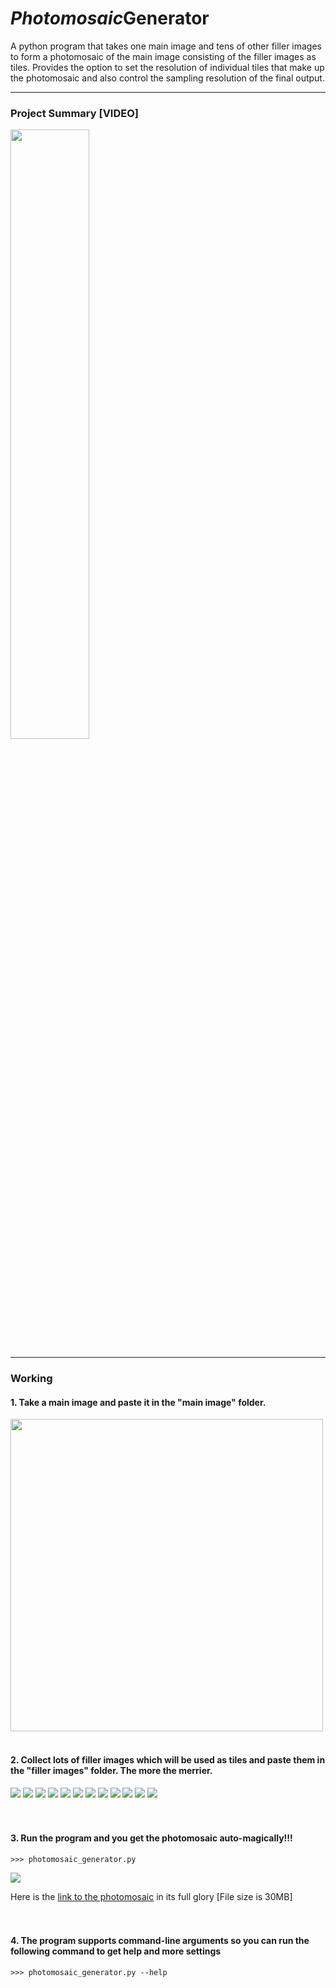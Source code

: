 # *Photomosaic***Generator**

A python program that takes one main image and tens of other filler images to form a photomosaic of the main image consisting of the filler images as tiles. Provides the option to set the resolution of individual tiles that make up the photomosaic and also control the sampling resolution of the final output.

___

### Project Summary [VIDEO]

<a href="https://www.youtube.com/watch?v=GNd3fVvs93U"><img src="https://i.paste.pics/B8O7T.png" width=50%></a>

___

### Working

#### 1. Take a main image and paste it in the "main image" folder.

<img src="https://github.com/sarathsajan/photomosaic_generator/blob/master/main_image/img.jpg" width="500">
<br>
<br>

#### 2. Collect lots of filler images which will be used as tiles and paste them in the "filler images" folder. The more the merrier.

<img src="https://picsum.photos/200"> <img src="https://picsum.photos/201"> <img src="https://picsum.photos/199"> <img src="https://picsum.photos/202"> <img src="https://picsum.photos/203"> <img src="https://picsum.photos/198"> <img src="https://picsum.photos/197"> <img src="https://picsum.photos/204"> <img src="https://picsum.photos/205"> <img src="https://picsum.photos/202"> <img src="https://picsum.photos/196"> <img src="https://picsum.photos/206">
<br>
<br>
<br>

#### 3. Run the program and you get the photomosaic auto-magically!!!

```>>> photomosaic_generator.py```

<img src="https://i.paste.pics/9TCA0.png">

Here is the [link to the photomosaic](https://drive.google.com/file/d/1drL4zTytPcjNhtJxCZqVFNnRZoJk9RLM/view?usp=sharing) in its full glory [File size is 30MB]
<br>
<br>
<br>

#### 4. The program supports command-line arguments so you can run the following command to get help and more settings

```>>> photomosaic_generator.py --help```
